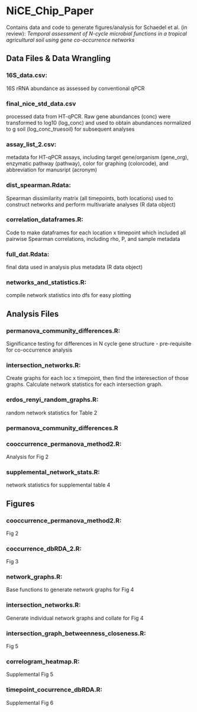# NiCE_Chip_Paper
Contains data and code to generate figures/analysis for Schaedel et al. (in review): <i> Temporal assessment of N-cycle microbial functions in a tropical agricultural soil using gene co-occurrence networks </i>

## Data Files & Data Wrangling

### 16S_data.csv: 
16S rRNA abundance as assessed by conventional qPCR

### final_nice_std_data.csv
processed data from HT-qPCR. Raw gene abundances (conc) were transformed to log10 (log_conc) and used to obtain abundances normalized to g soil (log_conc_truesoil) for subsequent analyses

### assay_list_2.csv: 
metadata for HT-qPCR assays, including target gene/organism (gene_org), enzymatic pathway (pathway), color for graphing (colorcode), and abbreviation for manusript (acronym)

### dist_spearman.Rdata:
Spearman dissimilarity matrix (all timepoints, both locations) used to construct networks and perform multivariate analyses (R data object)

### correlation_dataframes.R:
Code to make dataframes for each location x timepoint which included all pairwise Spearman correlations, including rho, P, and sample metadata 

### full_dat.Rdata:
final data used in analysis plus metadata (R data object)

### networks_and_statistics.R:
compile network statistics into dfs for easy plotting

## Analysis Files

### permanova_community_differences.R:
Significance testing for differences in N cycle gene structure - pre-requisite for co-occurrence analysis

### intersection_networks.R:
Create graphs for each loc x timepoint, then find the interesection of those graphs. Calculate network statistics for each intersection graph. 

### erdos_renyi_random_graphs.R:
random network statistics for Table 2

### permanova_community_differences.R

### cooccurrence_permanova_method2.R:
Analysis for Fig 2

### supplemental_network_stats.R:
network statistics for supplemental table 4

## Figures

### cooccurrence_permanova_method2.R:
Fig 2

### coccurrence_dbRDA_2.R:
Fig 3

### network_graphs.R: 
Base functions to generate network graphs for Fig 4

### intersection_networks.R:
Generate individual network graphs and collate for Fig 4

### intersection_graph_betweenness_closeness.R:
Fig 5

### correlogram_heatmap.R:
Supplemental Fig 5

### timepoint_cocurrence_dbRDA.R:
Supplemental Fig 6


